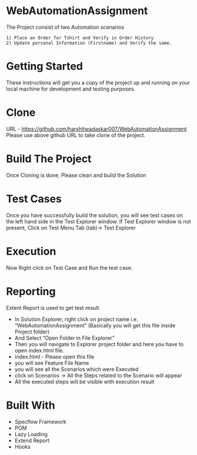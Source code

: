 # WebAutomationAssignment
 The Project consist of two Automation scenarios 
 
    1) Place an Order for Tshirt and Verify in Order History
    2) Update personal Information (Firstname) and Verify the same.
    
# Getting Started
These instructions will get you a copy of the project up and running on your local machine for development and testing purposes. 

# Clone
URL - https://github.com/harshitwadaskar007/WebAutomationAssignment
Please use above github URL to take clone of the project.

# Build The Project
Once Cloning is done, Please clean and build the Solution

# Test Cases
Once you have successfully build the solution, you will see test cases on the left hand side in
the Test Explorer window. If Test Explorer window is not present, Click on Test Menu Tab (tab)-&gt; Test Explorer

# Execution
Now Right click on Test Case and Run the test case. 

# Reporting
Extent Report is used to get test result.
- In Solution Explorer, right click on project name i.e. “WebAutomationAssignment” (Basically you will get this file inside Project folder)
- And Select “Open Folder in File Explorer”
- Then you will navigate to Explorer project folder and here you have to open index.html file. 
- index.html - Please open this file 
- you will see Feature File Name 
- you will see all the Scenarios which were Executed 
- click on Scenarios -> All the Steps related to the Scenario will appear
- All the executed steps will be visible with execution result

# Built With
- Specflow Framework
- POM 
- Lazy Loading
- Extend Report
- Hooks



 

